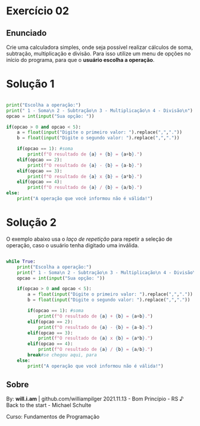 # Exercício 02

## Enunciado

Crie uma calculadora simples, onde seja possível realizar cálculos de soma, subtração, multiplicação e divisão. Para isso utilize um menu de opções no início do programa, para que o **usuário escolha a operação**.

# Solução 1

```py

print("Escolha a operação:")
print(" 1 - Soma\n 2 - Subtração\n 3 - Multiplicação\n 4 - Divisão\n")
opcao = int(input("Sua opção: "))

if(opcao > 0 and opcao < 5):
    a = float(input("Digite o primeiro valor: ").replace(",","."))
    b = float(input("Digite o segundo valor: ").replace(",","."))

    if(opcao == 1): #soma
        print(f"O resultado de {a} + {b} = {a+b}.")
    elif(opcao == 2):
        print(f"O resultado de {a} - {b} = {a-b}.")
    elif(opcao == 3):
        print(f"O resultado de {a} x {b} = {a*b}.")
    elif(opcao == 4):
        print(f"O resultado de {a} / {b} = {a/b}.")
else:
    print("A operação que você informou não é válida!")

```

# Solução 2

O exemplo abaixo usa o *laço de repetição* para repetir a seleção de operação, caso o usuário tenha digitado uma inválida.

```py

while True:
    print("Escolha a operação:")
    print(" 1 - Soma\n 2 - Subtração\n 3 - Multiplicação\n 4 - Divisão\n")
    opcao = int(input("Sua opção: "))

    if(opcao > 0 and opcao < 5):
        a = float(input("Digite o primeiro valor: ").replace(",","."))
        b = float(input("Digite o segundo valor: ").replace(",","."))

        if(opcao == 1): #soma
            print(f"O resultado de {a} + {b} = {a+b}.")
        elif(opcao == 2):
            print(f"O resultado de {a} - {b} = {a-b}.")
        elif(opcao == 3):
            print(f"O resultado de {a} x {b} = {a*b}.")
        elif(opcao == 4):
            print(f"O resultado de {a} / {b} = {a/b}.")
        break#se chegou aqui, para
    else:
        print("A operação que você informou não é válida!")

```

## Sobre

By: **will.i.am** | github.com/williampilger
2021.11.13 - Bom Princípio - RS
♪ Back to the start - Michael Schulte

Curso: Fundamentos de Programação